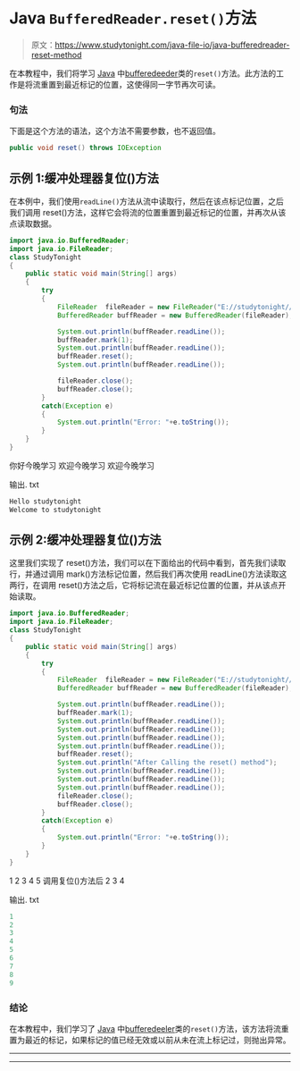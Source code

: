 # Java `BufferedReader.reset()`方法

> 原文：<https://www.studytonight.com/java-file-io/java-bufferedreader-reset-method>

在本教程中，我们将学习 [Java](https://www.studytonight.com/java/) 中[bufferedeeder](https://www.studytonight.com/java/java-io-stream.php)类的`reset()`方法。此方法的工作是将流重置到最近标记的位置，这使得同一字节再次可读。

### 句法

下面是这个方法的语法，这个方法不需要参数，也不返回值。

```java
public void reset() throws IOException 
```

## 示例 1:缓冲处理器复位()方法

在本例中，我们使用`readLine()`方法从流中读取行，然后在该点标记位置，之后我们调用 reset()方法，这样它会将流的位置重置到最近标记的位置，并再次从该点读取数据。

```java
import java.io.BufferedReader;
import java.io.FileReader;
class StudyTonight
{
	public static void main(String[] args)  
	{ 
		try 
		{
			FileReader	fileReader = new FileReader("E://studytonight//output.txt"); 
			BufferedReader buffReader = new BufferedReader(fileReader);

			System.out.println(buffReader.readLine());  
			buffReader.mark(1);  
			System.out.println(buffReader.readLine());  
			buffReader.reset();  
			System.out.println(buffReader.readLine());  

			fileReader.close();
			buffReader.close();			
		}
		catch(Exception e)
		{
			System.out.println("Error: "+e.toString());
		}
	} 
}
```

你好今晚学习
欢迎今晚学习
欢迎今晚学习

输出. txt

```java
Hello studytonight
Welcome to studytonight 
```

## 示例 2:缓冲处理器复位()方法

这里我们实现了 reset()方法，我们可以在下面给出的代码中看到，首先我们读取行，并通过调用 mark()方法标记位置，然后我们再次使用 readLine()方法读取这两行，在调用 reset()方法之后，它将标记流在最近标记位置的位置，并从该点开始读取。

```java
import java.io.BufferedReader;
import java.io.FileReader;
class StudyTonight
{
	public static void main(String[] args)  
	{ 
		try 
		{
			FileReader	fileReader = new FileReader("E://studytonight//output.txt"); 
			BufferedReader buffReader = new BufferedReader(fileReader);

			System.out.println(buffReader.readLine());  
			buffReader.mark(1);  
			System.out.println(buffReader.readLine());  
			System.out.println(buffReader.readLine());  
			System.out.println(buffReader.readLine());  
			System.out.println(buffReader.readLine());  
			buffReader.reset();
			System.out.println("After Calling the reset() method");
			System.out.println(buffReader.readLine());  
			System.out.println(buffReader.readLine());  
			System.out.println(buffReader.readLine());  
			fileReader.close();
			buffReader.close();			
		}
		catch(Exception e)
		{
			System.out.println("Error: "+e.toString());
		}
	} 
}
```

1
2
3
4
5
调用复位()方法后
2
3
4

输出. txt

```java
1
2
3
4
5
6
7
8
9
```

### 结论

在本教程中，我们学习了 [Java](https://www.studytonight.com/java/) 中[bufferedeeler](https://www.studytonight.com/java/java-io-stream.php)类的`reset()`方法，该方法将流重置为最近的标记，如果标记的值已经无效或以前从未在流上标记过，则抛出异常。

* * *

* * *